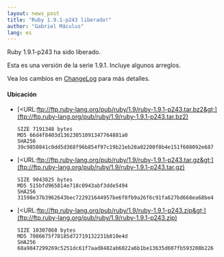 ```yaml
---
layout: news_post
title: "Ruby 1.9.1-p243 liberado!"
author: "Gabriel Máculus"
lang: es
---
```


Ruby 1.9.1-p243 ha sido liberado.

Esta es una versión de la serie 1.9.1. Incluye algunos arreglos.

Vea los cambios en [ChangeLog][1] para más detalles.

#### Ubicación

* [&lt;URL:ftp://ftp.ruby-lang.org/pub/ruby/1.9/ruby-1.9.1-p243.tar.bz2&gt;](ftp://ftp.ruby-lang.org/pub/ruby/1.9/ruby-1.9.1-p243.tar.bz2)

      SIZE 7191348 bytes
      MD5 66d4f8403d13623051091347764881a0
      SHA256 39c9850841c0dd5d368f96b854f97c19b21eb28a02200f8b4e151f608092e687

* [&lt;URL:ftp://ftp.ruby-lang.org/pub/ruby/1.9/ruby-1.9.1-p243.tar.gz&gt;](ftp://ftp.ruby-lang.org/pub/ruby/1.9/ruby-1.9.1-p243.tar.gz)

      SIZE 9043825 bytes
      MD5 515bfd965814e718c0943abf3dde5494
      SHA256 31598e37b3962643bec722921644957be6f8fb9a26f6c91fa627bd668ea68be4

* [&lt;URL:ftp://ftp.ruby-lang.org/pub/ruby/1.9/ruby-1.9.1-p243.zip&gt;](ftp://ftp.ruby-lang.org/pub/ruby/1.9/ruby-1.9.1-p243.zip)

      SIZE 10307868 bytes
      MD5 7086675f78185d72719132231b810e4d
      SHA256 68a9847299269c5251dc61f7aad8482ab6022a6b1be13635d607fb593208b226



[1]: http://svn.ruby-lang.org/repos/ruby/branches/ruby_1_9_1/ChangeLog
